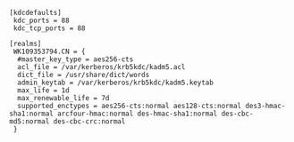 	[kdcdefaults]
	 kdc_ports = 88
	 kdc_tcp_ports = 88
	
	[realms]
	 WK109353794.CN = {
	  #master_key_type = aes256-cts
	  acl_file = /var/kerberos/krb5kdc/kadm5.acl
	  dict_file = /usr/share/dict/words
	  admin_keytab = /var/kerberos/krb5kdc/kadm5.keytab
	  max_life = 1d
	  max_renewable_life = 7d
	  supported_enctypes = aes256-cts:normal aes128-cts:normal des3-hmac-sha1:normal arcfour-hmac:normal des-hmac-sha1:normal des-cbc-md5:normal des-cbc-crc:normal
	 }